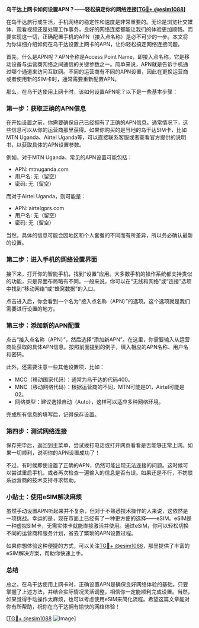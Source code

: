 **乌干达上网卡如何设置APN？——轻松搞定你的网络连接[[TG💪+ @esim1088](https://t.me/s/esim1088)]**

在乌干达旅行或生活，手机网络的稳定性和速度是非常重要的。无论是浏览社交媒体、观看视频还是处理工作事务，良好的网络连接都能让我们的体验更加顺畅。而要实现这一切，正确配置手机的APN（接入点名称）是必不可少的一步。本文将为你详细介绍如何在乌干达设置上网卡的APN，让你轻松搞定网络连接问题。

首先，什么是APN呢？APN全称是Access Point Name，即接入点名称。它是移动设备与运营商网络之间通信的关键参数之一。简单来说，APN就是告诉手机通过哪个通道来访问互联网。不同的运营商有不同的APN设置，因此在更换运营商或者使用新的SIM卡时，通常需要重新配置APN。

那么，在乌干达使用上网卡时，该如何设置APN呢？以下是一些基本步骤：

### 第一步：获取正确的APN信息

在开始设置之前，你需要确保自己已经拥有了正确的APN信息。通常情况下，这些信息可以从你的运营商那里获得。如果你购买的是当地的乌干达SIM卡，比如MTN Uganda、Airtel Uganda等，可以直接联系客服或者查看官方提供的说明书，以获取具体的APN设置参数。

例如，对于MTN Uganda，常见的APN设置可能包括：
- APN: mtnuganda.com
- 用户名: 无（留空）
- 密码: 无（留空）

而对于Airtel Uganda，则可能是：
- APN: airtelgprs.com
- 用户名: 无（留空）
- 密码: 无（留空）

当然，具体的信息可能会因地区和个人套餐的不同而有所差异，所以务必确认最新的设置。

### 第二步：进入手机的网络设置界面

接下来，打开你的智能手机，找到“设置”应用。大多数手机的操作系统都支持类似的功能，只是界面布局略有不同。一般来说，你可以在“无线和网络”或“连接”选项中找到“移动网络”或“蜂窝数据”的入口。

点击进入后，你会看到一个名为“接入点名称（APN）”的选项。这个选项就是我们需要进行设置的地方。

### 第三步：添加新的APN配置

点击“接入点名称（APN）”，然后选择“添加新APN”。在这里，你需要输入从运营商处获取的具体APN信息。按照前面提到的例子，填入相应的APN名称、用户名和密码。

此外，还需要注意一些其他设置项，比如：
- MCC（移动国家代码）：通常为乌干达的代码400。
- MNC（移动网络代码）：根据运营商的不同，MTN可能是01，Airtel可能是02。
- 网络类型：建议选择自动（Auto），这样可以适应多种网络环境。

完成所有信息的填写后，记得保存设置。

### 第四步：测试网络连接

保存完毕后，返回到主菜单，尝试拨打电话或打开网页看看是否能够正常上网。如果一切顺利，说明你的APN设置成功了！

不过，有时候即使设置了正确的APN，仍然可能出现无法连接的问题。这时候可以尝试重启手机，或者再次检查一遍输入的信息是否有误。如果还是不行，不妨联系运营商的技术支持寻求帮助。

### 小贴士：使用eSIM解决麻烦

虽然手动设置APN听起来并不复杂，但对于不熟悉技术操作的人来说，这依然是一项挑战。幸运的是，现在市面上已经有了一种更方便的选择——eSIM。eSIM是一种虚拟SIM卡，无需实体卡就能直接激活并使用。通过eSIM，你可以轻松切换不同的运营商和服务计划，省去了繁琐的APN设置过程。

如果你想体验这种便捷的方式，可以关注[TG💪+ @esim1088](https://t.me/s/esim1088)，那里提供了丰富的eSIM解决方案，帮助你快速上手。

### 总结

总之，在乌干达使用上网卡时，正确设置APN是确保良好网络体验的基础。只要掌握了上述方法，并结合实际情况灵活调整，相信你一定能顺利完成设置。当然，如果觉得手动操作太麻烦，也可以考虑使用eSIM来简化流程。希望这篇文章能对你有所帮助，祝你在乌干达拥有愉快的网络体验！

[[TG💪+ @esim1088](https://t.me/s/esim1088) ![Image](https://i.postimg.cc/4NQfJmqS/Snipaste-2025-05-13-00-14-12.png)]